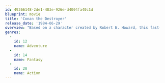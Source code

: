```yaml
---
id: 49266148-2de1-483e-926e-d4004fa40c1d
blueprint: movie
title: 'Conan the Destroyer'
release_date: '1984-06-29'
overview: "Based on a character created by Robert E. Howard, this fast-paced, occasionally humorous sequel to Conan the Barbarian features the hero (Arnold Schwarzenegger) as he is commissioned by the evil queen Taramis (Sarah Douglas) to safely escort a teen princess (Olivia D'Abo) and her powerful bodyguard (Wilt Chamberlain) to a far away castle to retrieve the magic Horn of Dagon. Unknown to Conan, the queen plans to sacrifice the princess when she returns and inherit her kingdom after the bodyguard kills Conan. The queen's plans fail to take into consideration Conan's strength and cunning and the abilities of his sidekicks: the eccentric wizard Akiro (Mako), the wild woman Zula (Grace Jones), and the inept Malak (Tracey Walter). Together the hero and his allies must defeat both mortal and supernatural foes in this voyage to sword-and-sorcery land."
genres:
  -
    id: 12
    name: Adventure
  -
    id: 14
    name: Fantasy
  -
    id: 28
    name: Action
---
```

